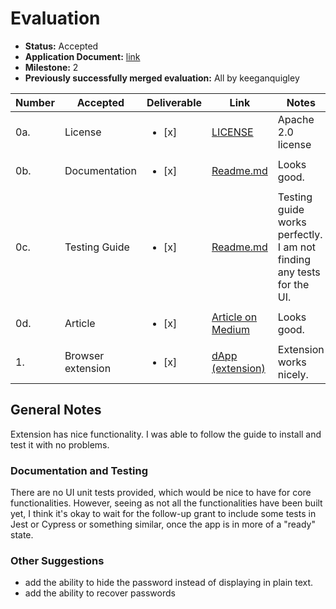 # Evaluation

- **Status:** Accepted
- **Application Document:** [link](https://github.com/w3f/Grants-Program/blob/master/applications/RubeusKeeper.md)
- **Milestone:** 2
- **Previously successfully merged evaluation:** All by keeganquigley

| Number | Accepted | Deliverable | Link | Notes |
| ------------- | ------------- | ------------- |------------- | ------------- |
| 0a. | License | <ul><li>[x] </li></ul> | [LICENSE](https://github.com/bsn-si/rubeus-client/blob/main/license) | Apache 2.0 license |
| 0b. | Documentation | <ul><li>[x] </li></ul> | [Readme.md](https://github.com/bsn-si/rubeus-client/blob/main/README.md) | Looks good. |
| 0c. | Testing Guide | <ul><li>[x] </li></ul> | [Readme.md](https://github.com/bsn-si/rubeus-client/blob/main/README.md#build--run) | Testing guide works perfectly. I am not finding any tests for the UI. |
| 0d. | Article | <ul><li>[x] </li></ul> | [Article on Medium](https://medium.com/@bela-supernova/rubeus-keeper-a-decentralized-password-manager-that-stores-data-in-a-blockchain-4a08bef6b144) | Looks good. |
| 1.  | Browser extension | <ul><li>[x] </li></ul> | [dApp (extension)](https://github.com/bsn-si/rubeus-client) | Extension works nicely. |

## General Notes

Extension has nice functionality. I was able to follow the guide to install and test it with no problems. 

### Documentation and Testing

There are no UI unit tests provided, which would be nice to have for core functionalities. However, seeing as not all the functionalities have been built yet, I think it's okay to wait for the follow-up grant to include some tests in Jest or Cypress or something similar, once the app is in more of a "ready" state.

### Other Suggestions

- add the ability to hide the password instead of displaying in plain text.
- add the ability to recover passwords
